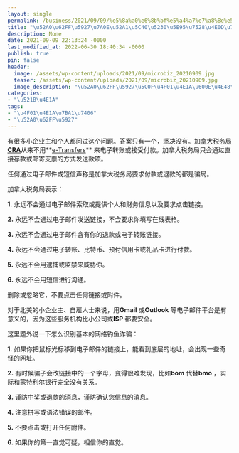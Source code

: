 ```yaml
---
layout: single
permalink: /business/2021/09/09/%e5%8a%a0%e6%8b%bf%e5%a4%a7%e7%a8%8e%e5%8a%a1%e5%b1%80%e5%88%b0%e5%ba%95%e7%94%a8%e4%b8%8d%e7%94%a8e-transfers%ef%bc%9f/
title: "\u52A0\u62FF\u5927\u7A0E\u52A1\u5C40\u5230\u5E95\u7528\u4E0D\u7528e-Transfers\uFF1F"
description: None
date: 2021-09-09 22:13:24 -0000
last_modified_at: 2022-06-30 18:40:34 -0000
publish: true
pin: false
header:
  image: /assets/wp-content/uploads/2021/09/microbiz_20210909.jpg
  teaser: /assets/wp-content/uploads/2021/09/microbiz_20210909.jpg
  image_description: "\u52A0\u62FF\u5927\u5C0F\u4F01\u4E1A\u600E\u4E48\u9632\u6B62\u7535\u5B50\u90AE"
categories:
- "\u521B\u4E1A"
tags:
- "\u4F01\u4E1A\u7BA1\u7406"
- "\u52A0\u62FF\u5927"
---
```

有很多小企业主和个人都问过这个问题。答案只有一个，坚决没有。[加拿大税务局**CRA**](https://www.canada.ca/en/revenue-agency.html)从来不用**[e-Transfers](https://www.interac.ca/en/consumers/products/interac-e-transfer/)** 来电子转账或接受付款。加拿大税务局只会通过直接存款或邮寄支票的方式发送款项。

任何通过电子邮件或短信声称是加拿大税务局要求付款或退款的都是骗局。

加拿大税务局表示：

**1.** 永远不会通过电子邮件索取或提供个人和财务信息以及要求点击链接。

**2.** 永远不会通过电子邮件发送链接，不会要求你填写在线表格。

**3.** 永远不会通过电子邮件含有你的退款或电子转账链接。

**4.** 永远不会通过电子转账、比特币、预付信用卡或礼品卡进行付款。

**5.** 永远不会用逮捕或监禁来威胁你。

**6.** 永远不会用短信进行沟通。

删除或忽略它，不要点击任何链接或附件。

对于北美的小企业主、自雇人士来说，用**Gmail** 或**Outlook** 等电子邮件平台是有意义的，因为这些服务机构比小公司或**ISP** 都要安全。

这里题外说一下怎么识别基本的网络钓鱼诈骗：

**1.** 如果你把鼠标光标移到电子邮件的链接上，能看到底层的地址，会出现一些奇怪的网址。

**2.** 有时候骗子会改链接中的一个字母，变得很难发现，比如**bom** 代替**bmo** ，实际和蒙特利尔银行完全没有关系。

**3.** 谨防中奖或退款的消息，谨防确认您信息的消息。

**4.** 注意拼写或语法错误的邮件。

**5.** 不要点击或打开任何附件。

**6.** 如果你的第一直觉可疑，相信你的直觉。
